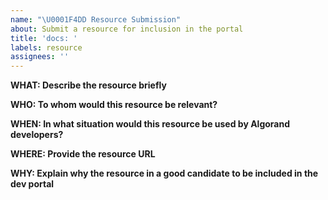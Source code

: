 ```yaml
---
name: "\U0001F4DD Resource Submission"
about: Submit a resource for inclusion in the portal
title: 'docs: '
labels: resource
assignees: ''
---
```


**WHAT: Describe the resource briefly**

**WHO: To whom would this resource be relevant?**

**WHEN: In what situation would this resource be used by Algorand developers?**

**WHERE: Provide the resource URL**

**WHY: Explain why the resource in a good candidate to be included in the dev portal**
